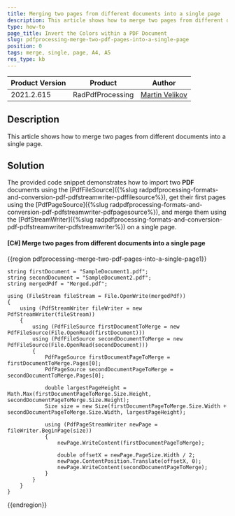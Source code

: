 ```yaml
---
title: Merging two pages from different documents into a single page
description: This article shows how to merge two pages from different documents into a single page
type: how-to
page_title: Invert the Colors within a PDF Document
slug: pdfprocessing-merge-two-pdf-pages-into-a-single-page
position: 0
tags: merge, single, page, A4, A5
res_type: kb
---
```


<table>
<thead>
	<tr>
		<th>Product Version</th>
		<th>Product</th>
		<th>Author</th>
	</tr>
</thead>
<tbody>
	<tr>
		<td>2021.2.615</td>
		<td>RadPdfProcessing</td>
		<td><a href="https://www.telerik.com/blogs/author/martin-velikov">Martin Velikov</a></td>
	</tr>
</tbody>
</table>

## Description

This article shows how to merge two pages from different documents into a single page.

## Solution

The provided code snippet demonstrates how to import two **PDF** documents using the [PdfFileSource]({%slug radpdfprocessing-formats-and-conversion-pdf-pdfstreamwriter-pdffilesource%}), get their first pages using the [PdfPageSource]({%slug radpdfprocessing-formats-and-conversion-pdf-pdfstreamwriter-pdfpagesource%}), and merge them using the [PdfStreamWriter]({%slug radpdfprocessing-formats-and-conversion-pdf-pdfstreamwriter-pdfstreamwriter%}) on a single page.

#### __[C#] Merge two pages from different documents into a single page__

{{region pdfprocessing-merge-two-pdf-pages-into-a-single-page1}}

	string firstDocument = "SampleDocument1.pdf";
	string secondDocument = "SampleDocument2.pdf";
	string mergedPdf = "Merged.pdf";

	using (FileStream fileStream = File.OpenWrite(mergedPdf))
	{
		using (PdfStreamWriter fileWriter = new PdfStreamWriter(fileStream))
		{
			using (PdfFileSource firstDocumentToMerge = new PdfFileSource(File.OpenRead(firstDocument)))
			using (PdfFileSource secondDocumentToMerge = new PdfFileSource(File.OpenRead(secondDocument)))
			{
				PdfPageSource firstDocumentPageToMerge = firstDocumentToMerge.Pages[0];
				PdfPageSource secondDocumentPageToMerge = secondDocumentToMerge.Pages[0];

				double largestPageHeight = Math.Max(firstDocumentPageToMerge.Size.Height, secondDocumentPageToMerge.Size.Height);
				Size size = new Size(firstDocumentPageToMerge.Size.Width + secondDocumentPageToMerge.Size.Width, largestPageHeight);

				using (PdfPageStreamWriter newPage = fileWriter.BeginPage(size))
				{
					newPage.WriteContent(firstDocumentPageToMerge);

					double offsetX = newPage.PageSize.Width / 2;
					newPage.ContentPosition.Translate(offsetX, 0);
					newPage.WriteContent(secondDocumentPageToMerge);
				}
			}
		}
	}
{{endregion}}

